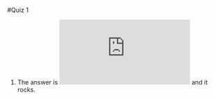 #Quiz 1

1. The answer is  ![](http://latex.codecogs.com/gif.latex?x&space;=&space;b&space;&plus;c)  and it rocks.
